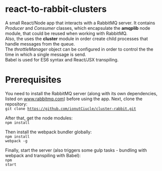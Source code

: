 # react-to-rabbit-clusters
A small React/Node app that interacts with a RabbitMQ server. It contains <i>Producer</i> and <i>Consumer</i> classes, which encapsulate the 
<strong>amqplib</strong> node module, that could be reused when working with RabbitMQ. <br>
Also, the uses the <strong>cluster</strong> module in order create child processes that handle messages from the queue. <br>
The <i>throttleManager</i> object can be configured in order to control the the time in which a single message is send. <br>
Babel is used for ES6 syntax and React/JSX transpiling. <br>

# Prerequisites
You need to install the RabbitMQ server (along with its own dependencies, listed on www.rabbitmq.com) before using the app. 
Next, clone the repository: <br>
<code>git clone https://github.com/ionutCiucle/cluster-rabbit.git</code>

After that, get the node modules: <br>
<code>npm install</code>

Then install the webpack bundler globally: <br>
<code>npm install webpack -g</code>

Finally, start the server (also triggers some gulp tasks - bundling with webpack and transpiling with Babel): <br>
<code>npm start</code>


